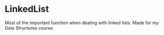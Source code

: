 # LinkedList
Most of the important function when dealing with linked lists. Made for my Data Structures course.
